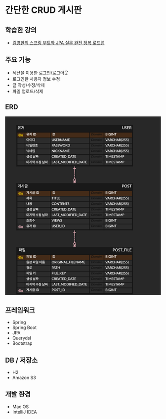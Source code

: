 # 간단한 CRUD 게시판

## 학습한 강의

- [김영한의 스프링 부트와 JPA 실무 완전 정복 로드맵](https://www.inflearn.com/roadmaps/149) 

## 주요 기능

- 세션을 이용한 로그인/로그아웃
- 로그인한 사용자 정보 수정
- 글 작성/수정/삭제
- 파일 업로드/삭제

## ERD

<img src="erd.png"/>

## 프레임워크

- Spring
- Spring Boot
- JPA
- Querydsl
- Bootstrap

## DB / 저장소

- H2
- Amazon S3

## 개발 환경

- Mac OS
- IntelliJ IDEA